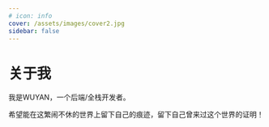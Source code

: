 ```yaml
---
# icon: info
cover: /assets/images/cover2.jpg
sidebar: false
---
```


# 关于我

我是WUYAN，一个后端/全栈开发者。

希望能在这繁闹不休的世界上留下自己的痕迹，留下自己曾来过这个世界的证明！



